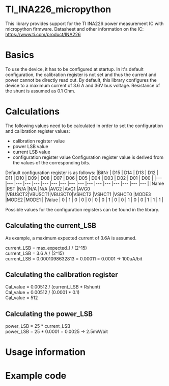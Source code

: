 # TI_INA226_micropython

This library provides support for the TI INA226 power measurement IC with micropython firmware.
Datasheet and other information on the IC: https://www.ti.com/product/INA226

# Basics

To use the device, it has to be configured at startup. In it's default configuration, the calibration register is not set and 
thus the current and power cannot be directly read out.
By default, this library configures the device to a maximum current of 3.6 A and 36V bus voltage. Resistance of the shunt is assumed as 0.1 Ohm.

# Calculations

The following values need to be calculated in order to set the configuration and calibration register values:
- calibration register value
- power LSB value
- current LSB value
- configuration register value
Configuration register value is derived from the values of the corresponding bits.

Default configuration register is as follows:
|BitNr 	|	D15	|	D14	|	D13	|	D12	|	D11	|	D10	|	D09	|	D08	|	D07	|	D06	|	D05	|	D04	|	D03	|	D02	|	D01	|	D00	|
|---	|---	|---	|---	|---	|---	|---	|---	|---	|---	|---	|---	|---	|---	|---	|---	|---	|
|Name  	|RST	|N/A	|N/A	|N/A	|AVG2	|AVG1	|AVG0	|VBUSCT2|VBUSCT1|VBUSCT0|VSHCT2	|VSHCT1	|VSHCT0	|MODE3	|MODE2	|MODE1	|
|Value 	|	0	|	1	|	0	|	0	|	0	|	0	|	0	|	1	|	0	|	0	|	1	|	0	|	0	|	1	|	1	|	1	|

Possible values for the configuration registers can be found in the library.

## Calculating the current_LSB
As example, a maximum expected current of 3.6A is assumed.

current_LSB = max_expected_I / (2^15)</br>
current_LSB = 3.6 A / (2^15)</br>
current_LSB = 0.0001098632813 = 0.00011 = 0.0001 -> 100uA/bit</br>

## Calculating the calibration register

Cal_value = 0.00512 / (current_LSB * Rshunt)</br>
Cal_value = 0.00512 / (0.0001 * 0.1)</br>
Cal_value = 512</br>

## Calculating the power_LSB

power_LSB = 25 * current_LSB</br>
power_LSB = 25 * 0.0001 = 0.0025 -> 2.5mW/bit</br>

# Usage information
<to be done>
 
# Example code

